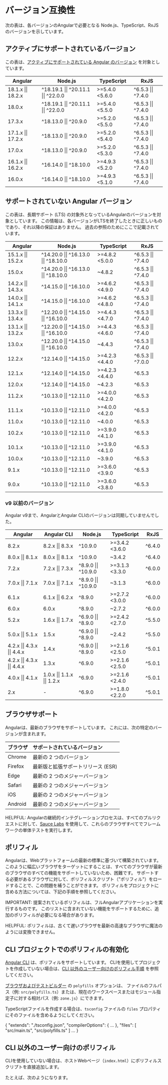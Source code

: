 # バージョン互換性

次の表は、各バージョンのAngularで必要となる 
Node.js、TypeScript、RxJSのバージョンを示しています。

## アクティブにサポートされているバージョン

この表は、[アクティブにサポートされている Angular のバージョン](reference/releases#actively-supported-versions) を対象としています。

| Angular            | Node.js                              | TypeScript     | RxJS               |
| ------------------ | ------------------------------------ | -------------- | ------------------ |
| 18.1.x \|\| 18.2.x | ^18.19.1 \|\| ^20.11.1 \|\| ^22.0.0  | >=5.4.0 <5.6.0 | ^6.5.3 \|\| ^7.4.0 |
| 18.0.x             | ^18.19.1 \|\| ^20.11.1 \|\| ^22.0.0  | >=5.4.0 <5.5.0 | ^6.5.3 \|\| ^7.4.0 |
| 17.3.x             | ^18.13.0 \|\| ^20.9.0                | >=5.2.0 <5.5.0 | ^6.5.3 \|\| ^7.4.0 |
| 17.1.x \|\| 17.2.x | ^18.13.0 \|\| ^20.9.0                | >=5.2.0 <5.4.0 | ^6.5.3 \|\| ^7.4.0 |
| 17.0.x             | ^18.13.0 \|\| ^20.9.0                | >=5.2.0 <5.3.0 | ^6.5.3 \|\| ^7.4.0 |
| 16.1.x \|\| 16.2.x | ^16.14.0 \|\| ^18.10.0               | >=4.9.3 <5.2.0 | ^6.5.3 \|\| ^7.4.0 |
| 16.0.x             | ^16.14.0 \|\| ^18.10.0               | >=4.9.3 <5.1.0 | ^6.5.3 \|\| ^7.4.0 |

## サポートされていない Angular バージョン

この表は、長期サポート (LTS) の対象外となっているAngularのバージョンを対象としています。
この情報は、各バージョンがLTSを終了したときに正しいものであり、それ以降の保証はありません。
過去の参照のためにここで記載されています。

| Angular            | Node.js                              | TypeScript     | RxJS               |
| ------------------ | ------------------------------------ | -------------- | ------------------ |
| 15.1.x \|\| 15.2.x | ^14.20.0 \|\| ^16.13.0 \|\| ^18.10.0 | >=4.8.2 <5.0.0 | ^6.5.3 \|\| ^7.4.0 |
| 15.0.x             | ^14.20.0 \|\| ^16.13.0 \|\| ^18.10.0 | ~4.8.2         | ^6.5.3 \|\| ^7.4.0 |
| 14.2.x \|\| 14.3.x | ^14.15.0 \|\| ^16.10.0               | >=4.6.2 <4.9.0 | ^6.5.3 \|\| ^7.4.0 |
| 14.0.x \|\| 14.1.x | ^14.15.0 \|\| ^16.10.0               | >=4.6.2 <4.8.0 | ^6.5.3 \|\| ^7.4.0 |
| 13.3.x \|\| 13.4.x | ^12.20.0 \|\| ^14.15.0 \|\| ^16.10.0 | >=4.4.3 <4.7.0 | ^6.5.3 \|\| ^7.4.0 |
| 13.1.x \|\| 13.2.x | ^12.20.0 \|\| ^14.15.0 \|\| ^16.10.0 | >=4.4.3 <4.6.0 | ^6.5.3 \|\| ^7.4.0 |
| 13.0.x             | ^12.20.0 \|\| ^14.15.0 \|\| ^16.10.0 | ~4.4.3         | ^6.5.3 \|\| ^7.4.0 |
| 12.2.x             | ^12.14.0 \|\| ^14.15.0               | >=4.2.3 <4.4.0 | ^6.5.3 \|\| ^7.0.0 |
| 12.1.x             | ^12.14.0 \|\| ^14.15.0               | >=4.2.3 <4.4.0 | ^6.5.3             |
| 12.0.x             | ^12.14.0 \|\| ^14.15.0               | ~4.2.3         | ^6.5.3             |
| 11.2.x             | ^10.13.0 \|\| ^12.11.0               | >=4.0.0 <4.2.0 | ^6.5.3             |
| 11.1.x             | ^10.13.0 \|\| ^12.11.0               | >=4.0.0 <4.2.0 | ^6.5.3             |
| 11.0.x             | ^10.13.0 \|\| ^12.11.0               | ~4.0.0         | ^6.5.3             |
| 10.2.x             | ^10.13.0 \|\| ^12.11.0               | >=3.9.0 <4.1.0 | ^6.5.3             |
| 10.1.x             | ^10.13.0 \|\| ^12.11.0               | >=3.9.0 <4.1.0 | ^6.5.3             |
| 10.0.x             | ^10.13.0 \|\| ^12.11.0               | ~3.9.0         | ^6.5.3             |
| 9.1.x              | ^10.13.0 \|\| ^12.11.0               | >=3.6.0 <3.9.0 | ^6.5.3             |
| 9.0.x              | ^10.13.0 \|\| ^12.11.0               | >=3.6.0 <3.8.0 | ^6.5.3             |

### v9 以前のバージョン

Angular v9まで、AngularとAngular CLIのバージョンは同期していませんでした。

| Angular                     | Angular CLI                 | Node.js             | TypeScript     | RxJS   |
| --------------------------- | --------------------------- | ------------------- | -------------- | ------ |
| 8.2.x                       | 8.2.x \|\| 8.3.x            | ^10.9.0             | >=3.4.2 <3.6.0 | ^6.4.0 |
| 8.0.x \|\| 8.1.x            | 8.0.x \|\| 8.1.x            | ^10.9.0             | ~3.4.2         | ^6.4.0 |
| 7.2.x                       | 7.2.x \|\| 7.3.x            | ^8.9.0 \|\| ^10.9.0 | >=3.1.3 <3.3.0 | ^6.0.0 |
| 7.0.x \|\| 7.1.x            | 7.0.x \|\| 7.1.x            | ^8.9.0 \|\| ^10.9.0 | ~3.1.3         | ^6.0.0 |
| 6.1.x                       | 6.1.x \|\| 6.2.x            | ^8.9.0              | >=2.7.2 <3.0.0 | ^6.0.0 |
| 6.0.x                       | 6.0.x                       | ^8.9.0              | ~2.7.2         | ^6.0.0 |
| 5.2.x                       | 1.6.x \|\| 1.7.x            | ^6.9.0 \|\| ^8.9.0  | >=2.4.2 <2.7.0 | ^5.5.0 |
| 5.0.x \|\| 5.1.x            | 1.5.x                       | ^6.9.0 \|\| ^8.9.0  | ~2.4.2         | ^5.5.0 |
| 4.2.x \|\| 4.3.x \|\| 4.4.x | 1.4.x                       | ^6.9.0 \|\| ^8.9.0  | >=2.1.6 <2.5.0 | ^5.0.1 |
| 4.2.x \|\| 4.3.x \|\| 4.4.x | 1.3.x                       | ^6.9.0              | >=2.1.6 <2.5.0 | ^5.0.1 |
| 4.0.x \|\| 4.1.x            | 1.0.x \|\| 1.1.x \|\| 1.2.x | ^6.9.0              | >=2.1.6 <2.4.0 | ^5.0.1 |
| 2.x                         | -                           | ^6.9.0              | >=1.8.0 <2.2.0 | ^5.0.1 |

## ブラウザサポート

Angularは、最新のブラウザをサポートしています。
これには、次の特定のバージョンが含まれます。

| ブラウザ | サポートされているバージョン                          |
| :------ | :------------------------------------------ |
| Chrome  | 最新の 2 つのバージョン                      |
| Firefox | 最新版と拡張サポートリリース (ESR)           |
| Edge    | 最新の 2 つのメジャーバージョン                |
| Safari  | 最新の 2 つのメジャーバージョン                |
| iOS     | 最新の 2 つのメジャーバージョン                |
| Android | 最新の 2 つのメジャーバージョン                |

HELPFUL: Angularの継続的インテグレーションプロセスは、すべてのプルリクエストに対して、[Sauce Labs](https://saucelabs.com) を使用して、これらのブラウザすべてでフレームワークの単体テストを実行します。

## ポリフィル

Angularは、Webプラットフォームの最新の標準に基づいて構築されています。
このように幅広いブラウザをターゲットにすることは、すべてのブラウザが最新のブラウザのすべての機能をサポートしていないため、困難です。
サポートする必要があるブラウザに対して、ポリフィルスクリプト（"ポリフィル"）をロードすることで、この問題を補うことができます。
ポリフィルをプロジェクトに含める方法については、下記の手順を参照してください。

IMPORTANT: 提案されているポリフィルは、フルAngularアプリケーションを実行するものです。
このリストに含まれていない機能をサポートするために、追加のポリフィルが必要になる場合があります。

HELPFUL: ポリフィルは、古くて遅いブラウザを最新の高速なブラウザに魔法のようには変換できません。

## CLI プロジェクトでのポリフィルの有効化

[Angular CLI](tools/cli) は、ポリフィルをサポートしています。
CLIを使用してプロジェクトを作成していない場合は、[CLI 以外のユーザー向けのポリフィル手順](#polyfills-for-non-cli-users) を参照してください。

[ブラウザおよびテストビルダー](tools/cli/cli-builder) の `polyfills` オプションは、
ファイルのフルパス（例: `src/polyfills.ts`）または、現在のワークスペースまたはモジュール指定子に対する相対パス（例: `zone.js`）にできます。

TypeScriptファイルを作成する場合は、`tsconfig` ファイルの `files` プロパティにそのファイルを含めるようにしてください。

<docs-code language="json">
{
  "extends": "./tsconfig.json",
  "compilerOptions": {
    ...
  },
  "files": [
    "src/main.ts",
    "src/polyfills.ts"
  ]
  ...
}
</docs-code>

## CLI 以外のユーザー向けのポリフィル

CLIを使用していない場合は、ホストWebページ（`index.html`）にポリフィルスクリプトを直接追加します。

たとえば、次のようになります。

<docs-code header="src/index.html" language="html">
<!-- pre-zone ポリフィル -->
<script src="node_modules/core-js/client/shim.min.js"></script>
<script>
  /**
   * いくつかの非同期アクティビティのゾーンインターセプトを無効にすることができるゾーンフラグを構成できます。
   * これらのオプションは、開始パフォーマンスを向上させるためだけに使用してください。
   * 追跡が難しいバグが発生する可能性があるため、どのような操作を行っているのかを理解している場合にのみ使用してください。
   */
  // &lowbar;&lowbar;Zone_disable_requestAnimationFrame = true; // requestAnimationFrame のパッチを無効にする
  // &lowbar;&lowbar;Zone_disable_on_property = true; // onclick などの onProperty のパッチを無効にする
  // &lowbar;&lowbar;zone_symbol__UNPATCHED_EVENTS = ['scroll', 'mousemove']; // 指定したイベント名のパッチを無効にする
  /*
   * Edge 開発者ツールでは、addEventListener も zone.js によってラップされます。
   * 次のフラグを使用すると、Edge に対する zone.js のパッチをバイパスできます。
   */
  // &lowbar;&lowbar;Zone_enable_cross_context_check = true;
</script>
<!-- Angular で必要な zone.js -->
<script src="node_modules/zone.js/bundles/zone.umd.js"></script>
<!-- アプリケーションポリフィル -->
</docs-code>
